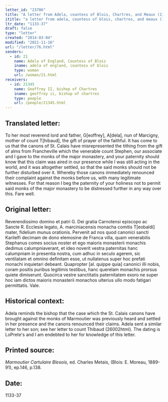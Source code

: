 ```yaml
---
letter_id: "23786"
title: "A letter from Adela, countess of Blois, Chartres, and Meaux (1133-37)"
ititle: "a letter from adela, countess of blois, chartres, and meaux (1133-37)"
ltr_date: "1133-37"
draft: false
type: "letter"
created: "2014-03-04"
modified: "2021-11-16"
url: "/letter/76.html"
senders:
  - id: 21
    name: Adela of England, Countess of Blois
    iname: adela of england, countess of blois
    type: woman
    url: /woman/21.html
receivers:
  - id: 21345
    name: Geoffrey II, bishop of Chartres
    iname: geoffrey ii, bishop of chartres
    type: people
    url: /people/21345.html
---
```

<h2> Translated letter:</h2>To her most reverend lord and father, G[eoffrey], A[dela],  nun of Marcigny, mother of count T[hibaud], the gift of prayer of the faithful.  It has come to us that the canons of St. Calais have misrepresented the tithing from the gift of alms from Francheville which the venerable count Stephen, our associate and I gave to the monks of the major monastery, and your paternity should know that this claim was aired in our presence while I was still acting in the world, and it was altogether settled, so that the said monks should not be further disturbed over it.  Whereby those canons immediately renounced their complaint against the monks before us, with many legitimate witnesses.  For that reason I beg the paternity of your holiness not to permit said monks of the major monastery to be distressed further in any way over this.  Fare well.
<h2 class="mt-4"> Original letter:</h2>Reverendissimo domino et patri G. Dei gratia Carnotensi episcopo ac Sancte R. Ecclesie legato, A. marciniacensis monacha comitis T[eobaldi] mater, fidelium munus orationis.  Pervenit ad nos quod canonici sancti Karilelfi decimam de dono elemosine de Franca villa,  quam venerabilis Stephanus comes socius noster et ego maioris monasterii monachis dedimus calumpniaverant, et ideo noverit vestra paternitas hanc calumpniam in presentia nostra, cum adhuc in seculo agerem, sic ventilatam et omnino definitam esse, ut nullatenus super hoc prefati monachi inquietari debeant.  Quapropter [al. quippe quia] canonici illi nobis, coram positis puribus legitimis testibus, hanc querelam monachis prorsus quiete dimiserunt.  Quocirca vestre sanctitatis paternitatem exoro ne super hoc iam dictos maioris monasterii monachos ulterius ullo modo fatigari permittatis.  Vale.
<h2 class="mt-4"> Historical context:</h2>Adela reminds the bishop that the case which the St. Calais canons have brought against the monks of Marmoutier was previously heard and settled in her presence and the canons renounced their claims.  Adela sent a similar letter to her son; see her letter to count Thibaud (26002html).  The dating is LoPrete's and I am endebted to her for knowledge of this letter.
<h2 class="mt-4"> Printed source:</h2><p><em>Marmoutier Cartulaire Blesois,</em> ed. Charles Metais, (Blois: E. Moreau, 1889-91), ep.146, p.138.</p><h2 class="mt-4"> Date:</h2>1133-37